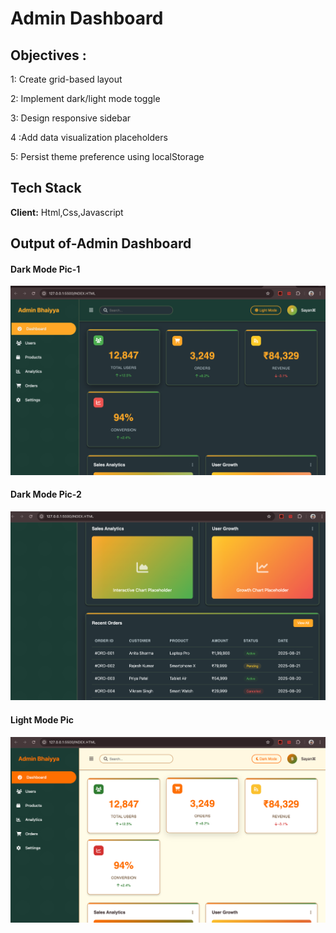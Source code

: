 
# Admin Dashboard






## Objectives : 
1: Create grid-based layout

2: Implement dark/light mode toggle

3: Design responsive sidebar

4 :Add data visualization placeholders

5: Persist theme preference using localStorage
## Tech Stack

**Client:** Html,Css,Javascript

## Output of-Admin Dashboard
#### Dark Mode Pic-1
![Dark Mode](https://github.com/SayanPradhan10/Full-Stack_23BCS10878_KRG-3B/blob/main/Exp-2/IMG-1.png?raw=true)

#### Dark Mode Pic-2
![Dark Mode](https://github.com/SayanPradhan10/Full-Stack_23BCS10878_KRG-3B/blob/main/Exp-2/IMG-2.png?raw=true)

#### Light Mode Pic
![Light Mode](https://github.com/SayanPradhan10/Full-Stack_23BCS10878_KRG-3B/blob/main/Exp-2/IMG-3.png?raw=true)


